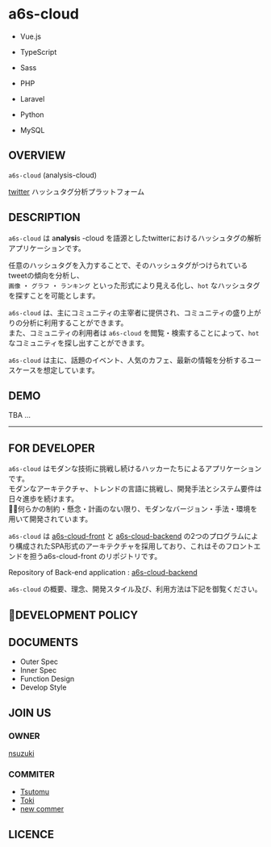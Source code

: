 # a6s-cloud
* Vue.js
* TypeScript

* Sass

* PHP
* Laravel
* Python
* MySQL


## OVERVIEW
`a6s-cloud` (analysis-cloud)

[twitter](https://twitter.com) ハッシュタグ分析プラットフォーム

## DESCRIPTION

`a6s-cloud` は a**nalysi**s -cloud を語源としたtwitterにおけるハッシュタグの解析アプリケーションです。  

任意のハッシュタグを入力することで、そのハッシュタグがつけられているtweetの傾向を分析し、  
`画像` ・ `グラフ` ・ `ランキング` といった形式により見える化し、`hot` なハッシュタグを探すことを可能とします。

`a6s-cloud` は、主にコミュニティの主宰者に提供され、コミュニティの盛り上がりの分析に利用することができます。  
また、コミュニティの利用者は `a6s-cloud` を閲覧・検索することによって、`hot` なコミュニティを探し出すことができます。

`a6s-cloud` は主に、話題のイベント、人気のカフェ、最新の情報を分析するユースケースを想定しています。

## DEMO
TBA ...

---
## FOR DEVELOPER

`a6s-cloud` はモダンな技術に挑戦し続けるハッカーたちによるアプリケーションです。  
モダンなアーキテクチャ、トレンドの言語に挑戦し、開発手法とシステム要件は日々進歩を続けます。  
何らかの制約・懸念・計画のない限り、モダンなバージョン・手法・環境を用いて開発されています。

`a6s-cloud` は [a6s-cloud-front](https://github.com/nsuzuki7713/a6s-cloud-front) と [a6s-cloud-backend](https://github.com/nsuzuki7713/a6s-cloud-backend) の2つのプログラムにより構成されたSPA形式のアーキテクチャを採用しており、これはそのフロントエンドを担うa6s-cloud-front のリポジトリです。

Repository of Back-end application : [a6s-cloud-backend](https://github.com/nsuzuki7713/a6s-cloud-backend)

`a6s-cloud` の概要、理念、開発スタイル及び、利用方法は下記を御覧ください。

## DEVELOPMENT POLICY

## DOCUMENTS
* Outer Spec
* Inner Spec
* Function Design
* Develop Style

## JOIN US
### OWNER
[nsuzuki](https://github.com/nsuzuki7713)  
### COMMITER
* [Tsutomu](https://github.com/TsutomuNakamura)
* [Toki](https://github.com/tokidrill)
* [new commer]()

## LICENCE


<!-- ```
yarn install
```

### Compiles and hot-reloads for development
```
yarn run serve
```

### Compiles and minifies for production
```
yarn run build
```

### Lints and fixes files
```
yarn run lint
``` -->
